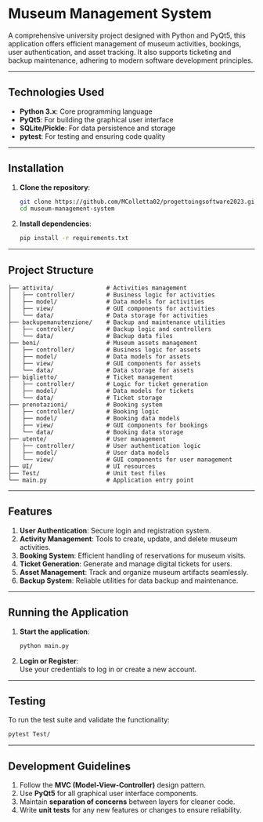 # Museum Management System

A comprehensive university project designed with Python and PyQt5, this application offers efficient management of museum activities, bookings, user authentication, and asset tracking. It also supports ticketing and backup maintenance, adhering to modern software development principles.

---

## Technologies Used
- **Python 3.x**: Core programming language
- **PyQt5**: For building the graphical user interface
- **SQLite/Pickle**: For data persistence and storage
- **pytest**: For testing and ensuring code quality

---

## Installation

1. **Clone the repository**:
   ```bash
   git clone https://github.com/MColletta02/progettoingsoftware2023.git
   cd museum-management-system
   ```

2. **Install dependencies**:
   ```bash
   pip install -r requirements.txt
   ```

---

## Project Structure

```plaintext
├── attivita/               # Activities management
│   ├── controller/         # Business logic for activities
│   ├── model/              # Data models for activities
│   ├── view/               # GUI components for activities
│   └── data/               # Data storage for activities
├── backupemanutenzione/    # Backup and maintenance utilities
│   ├── controller/         # Backup logic and controllers
│   └── data/               # Backup data files
├── beni/                   # Museum assets management
│   ├── controller/         # Business logic for assets
│   ├── model/              # Data models for assets
│   ├── view/               # GUI components for assets
│   └── data/               # Data storage for assets
├── biglietto/              # Ticket management
│   ├── controller/         # Logic for ticket generation
│   ├── model/              # Data models for tickets
│   └── data/               # Ticket storage
├── prenotazioni/           # Booking system
│   ├── controller/         # Booking logic
│   ├── model/              # Booking data models
│   ├── view/               # GUI components for bookings
│   └── data/               # Booking data storage
├── utente/                 # User management
│   ├── controller/         # User authentication logic
│   ├── model/              # User data models
│   └── view/               # GUI components for user management
├── UI/                     # UI resources
├── Test/                   # Unit test files
└── main.py                 # Application entry point
```

---

## Features

1. **User Authentication**: Secure login and registration system.  
2. **Activity Management**: Tools to create, update, and delete museum activities.  
3. **Booking System**: Efficient handling of reservations for museum visits.  
4. **Ticket Generation**: Generate and manage digital tickets for users.  
5. **Asset Management**: Track and organize museum artifacts seamlessly.  
6. **Backup System**: Reliable utilities for data backup and maintenance.  

---

## Running the Application

1. **Start the application**:
   ```bash
   python main.py
   ```

2. **Login or Register**:  
   Use your credentials to log in or create a new account.

---

## Testing

To run the test suite and validate the functionality:  
```bash
pytest Test/
```

---

## Development Guidelines

1. Follow the **MVC (Model-View-Controller)** design pattern.  
2. Use **PyQt5** for all graphical user interface components.  
3. Maintain **separation of concerns** between layers for cleaner code.  
4. Write **unit tests** for any new features or changes to ensure reliability.

